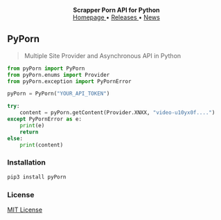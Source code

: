 <p align="center">
    <b>Scrapper Porn API for Python</b>
    <br>
    <a href="https://github.com/AyiinXd/pyPorn">
        Homepage
    </a>
    •
    <a href="https://github.com/AyiinXd/pyPorn/releases">
        Releases
    </a>
    •
    <a href="https://t.me/AyiinChats">
        News
    </a>
</p>

## PyPorn

> Multiple Site Provider and Asynchronous API in Python

``` python
from pyPorn import PyPorn
from pyPorn.enums import Provider
from pyPorn.exception import PyPornError

pyPorn = PyPorn("YOUR_API_TOKEN")

try:
    content = pyPorn.getContent(Provider.XNXX, "video-u10yx0f....")
except PyPornError as e:
    print(e)
    return
else:
    print(content)
```


### Installation

``` bash
pip3 install pyPorn
```


### License

[MIT License](https://github.com/AyiinXd/pyPorn/blob/master/LICENSE)

